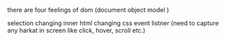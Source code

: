 there are four feelings of dom (document object model )

selection 
changing inner html
changing css 
event listner (need to capture any harkat in screen like click, hover, scroll etc.)

